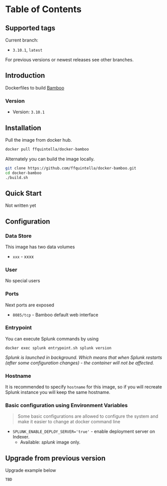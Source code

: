 # Table of Contents


## Supported tags

Current branch:

*  `3.10.1`, `latest`

For previous versions or newest releases see other branches.

## Introduction


Dockerfiles to build [Bamboo](https://www.atlassian.com/software/bamboo/)


### Version

* Version: `3.10.1`


## Installation

Pull the image from docker hub.

```bash
docker pull ffquintella/docker-bamboo
```

Alternately you can build the image locally.

```bash
git clone https://github.com/ffquintella/docker-bamboo.git
cd docker-bamboo
./build.sh
```

## Quick Start

Not written yet


## Configuration

### Data Store

This image has two data volumes

* ` xxx ` - xxxx


### User

No special users

### Ports

Next ports are exposed

* `8085/tcp` - Bamboo default web interface



### Entrypoint

You can execute Splunk commands by using

```
docker exec splunk entrypoint.sh splunk version
```

*Splunk is launched in background. Which means that when Splunk restarts (after some configuration changes) - the container will not be affected.*

### Hostname

It is recommended to specify `hostname` for this image, so if you will recreate Splunk instance you will keep the same hostname.

### Basic configuration using Environment Variables

> Some basic configurations are allowed to configure the system and make it easier to change at docker command line

- `SPLUNK_ENABLE_DEPLOY_SERVER='true'` - enable deployment server on Indexer.
    - Available: *splunk* image only.


## Upgrade from previous version

Upgrade example below

```
TBD
```
